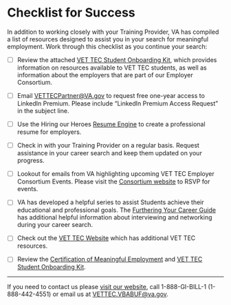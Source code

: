 # Checklist for Success

In addition to working closely with your Training Provider, VA has compiled a list of resources designed to assist you in your search for meaningful employment. Work through this checklist as you continue your search:

- [ ] Review the attached [VET TEC Student Onboarding Kit](http://www.benefits.va.gov/GIBILL/docs/FGIB/VET_TEC_Students_Welcome.pdf), which provides information on resources available to VET TEC students, as well as information about the employers that are part of our Employer Consortium.

- [ ] Email VETTECPartner@VA.gov to request free one-year access to LinkedIn Premium. Please include “LinkedIn Premium Access Request” in the subject line.

- [ ] Use the Hiring our Heroes [Resume Engine](https://www.resumeengine.org/#/) to create a professional resume for employers.

- [ ] Check in with your Training Provider on a regular basis. Request assistance in your career search and keep them updated on your progress.

- [ ] Lookout for emails from VA highlighting upcoming VET TEC Employer Consortium Events. Please visit the [Consortium website](https://benefits.va.gov/gibill/fgib/vettecemployerconsortium.asp) to RSVP for events.

- [ ] VA has developed a helpful series to assist Students achieve their educational and professional goals. The [Furthering Your Career Guide](https://benefits.va.gov/GIBILL/docs/gibguideseries/FurtherYourCareer.pdf) has additional helpful information about interviewing and networking during your career search.

- [ ] Check out the [VET TEC Website](https://www.va.gov/education/about-gi-bill-benefits/how-to-use-benefits/vettec-high-tech-program/) which has additional VET TEC resources.

- [ ] Review the [Certification of Meaningful Employment](https://www.vba.va.gov/pubs/forms/VBA-22-10201-ARE.pdf) and [VET TEC Student Onboarding Kit](http://www.benefits.va.gov/GIBILL/docs/FGIB/VET_TEC_Students_Welcome.pdf).

---

If you need to contact us please [visit our website](https://www.va.gov/education/about-gi-bill-benefits/how-to-use-benefits/vettec-high-tech-program/), call 1-888-GI-BILL-1 (1-888-442-4551) or email us at VETTEC.VBABUF@va.gov.
